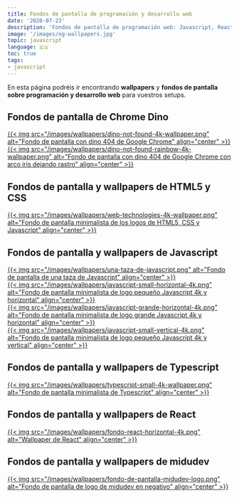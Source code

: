 ```yaml
---
title: Fondos de pantalla de programación y desarrollo web
date: '2020-07-23'
description: 'Fondos de pantalla de programación web: Javascript, React, CSS, HTML y más.'
image: '/images/og-wallpapers.jpg'
topic: javascript
language: 🇪🇸
toc: true
tags:
- javascript
---
```


En esta página podréis ir encontrando **wallpapers** y **fondos de pantalla sobre programación y desarrollo web** para vuestros setups.

## Fondos de pantalla de Chrome Dino

<a href="/images/wallpapers/dino-not-found-4k-wallpaper.png" download>
  {{< img src="/images/wallpapers/dino-not-found-4k-wallpaper.png" alt="Fondo de pantalla con dino 404 de Google Chrome" align="center" >}}
</a>

<a href="/images/wallpapers/dino-not-found-rainbow-4k-wallpaper.png" download>
  {{< img src="/images/wallpapers/dino-not-found-rainbow-4k-wallpaper.png" alt="Fondo de pantalla con dino 404 de Google Chrome con arco iris dejando rastro" align="center" >}}
</a>

## Fondos de pantalla y wallpapers de HTML5 y CSS

<a href="/images/wallpapers/web-technologies-4k-wallpaper.png" download>
  {{< img src="/images/wallpapers/web-technologies-4k-wallpaper.png" alt="Fondo de pantalla minimalista de los logos de HTML5, CSS y Javascript" align="center" >}}
</a>

## Fondos de pantalla y wallpapers de Javascript

<a href='/images/wallpapers/una-taza-de-javascript.png' download>
  {{< img src="/images/wallpapers/una-taza-de-javascript.png" alt="Fondo de pantalla de una taza de Javascript" align="center" >}}
</a>
<br>
<a href="/images/wallpapers/javascript-small-horizontal-4k.png" download>
  {{< img src="/images/wallpapers/javascript-small-horizontal-4k.png" alt="Fondo de pantalla minimalista de logo pequeño Javascript 4k y horizontal" align="center" >}}
</a>
<br>
<a href='/images/wallpapers/javascript-grande-horizontal-4k.png' download>
  {{< img src="/images/wallpapers/javascript-grande-horizontal-4k.png" alt="Fondo de pantalla minimalista de logo grande Javascript 4k y horizontal" align="center" >}}
</a>
<br>
<a href='/images/wallpapers/javascript-small-vertical-4k.png' download>
  {{< img src="/images/wallpapers/javascript-small-vertical-4k.png" alt="Fondo de pantalla minimalista de logo pequeño Javascript 4k y vertical" align="center" >}}
</a>

## Fondos de pantalla y wallpapers de Typescript

<a href="/images/wallpapers/typescript-small-4k-wallpaper.png" download>
  {{< img src="/images/wallpapers/typescript-small-4k-wallpaper.png" alt="Fondo de pantalla minimalista de Typescript" align="center" >}}
</a>

## Fondos de pantalla y wallpapers de React

<a href="/images/wallpapers/fondo-react-horizontal-4k.png" download>
  {{< img src="/images/wallpapers/fondo-react-horizontal-4k.png" alt="Wallpaper de React" align="center" >}}
</a>

## Fondos de pantalla y wallpapers de midudev

<a href="/images/wallpapers/fondo-de-pantalla-midudev-logo.png" download>
  {{< img src="/images/wallpapers/fondo-de-pantalla-midudev-logo.png" alt="Fondo de pantalla de logo de midudev en negativo" align="center" >}}
</a>